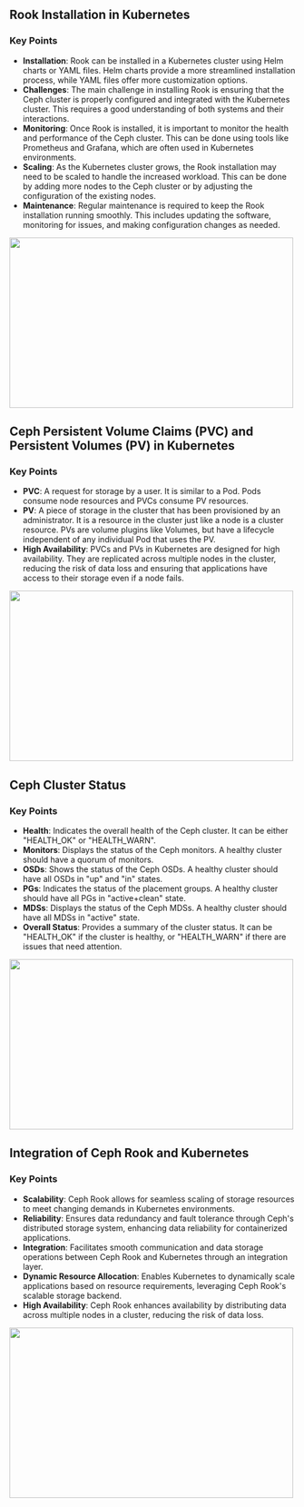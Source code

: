 
## Rook Installation in Kubernetes

### Key Points
- **Installation**: Rook can be installed in a Kubernetes cluster using Helm charts or YAML files. Helm charts provide a more streamlined installation process, while YAML files offer more customization options.
- **Challenges**: The main challenge in installing Rook is ensuring that the Ceph cluster is properly configured and integrated with the Kubernetes cluster. This requires a good understanding of both systems and their interactions.
- **Monitoring**: Once Rook is installed, it is important to monitor the health and performance of the Ceph cluster. This can be done using tools like Prometheus and Grafana, which are often used in Kubernetes environments.
- **Scaling**: As the Kubernetes cluster grows, the Rook installation may need to be scaled to handle the increased workload. This can be done by adding more nodes to the Ceph cluster or by adjusting the configuration of the existing nodes.
- **Maintenance**: Regular maintenance is required to keep the Rook installation running smoothly. This includes updating the software, monitoring for issues, and making configuration changes as needed.

<img src="https://media.licdn.com/dms/image/D5622AQEX6Xt-3BcmPQ/feedshare-shrink_1280/0/1711906278926?e=1715212800&v=beta&t=Bb4q5JwV4f-bhNYm9urUbMn4ZA07A6Dl2exlCLJ9mik" width="500" height="300">


## Ceph Persistent Volume Claims (PVC) and Persistent Volumes (PV) in Kubernetes

### Key Points
- **PVC**: A request for storage by a user. It is similar to a Pod. Pods consume node resources and PVCs consume PV resources.
- **PV**: A piece of storage in the cluster that has been provisioned by an administrator. It is a resource in the cluster just like a node is a cluster resource. PVs are volume plugins like Volumes, but have a lifecycle independent of any individual Pod that uses the PV.
- **High Availability**: PVCs and PVs in Kubernetes are designed for high availability. They are replicated across multiple nodes in the cluster, reducing the risk of data loss and ensuring that applications have access to their storage even if a node fails.


<img src="https://media.licdn.com/dms/image/D5622AQEp0sMTNhhrIA/feedshare-shrink_20/0/1711906278913?e=1715212800&v=beta&t=6GMwm5515PIoUjI9eDkC3WIQpGZbbU2asqhQG6UhHlE" width="500" height="300">






## Ceph Cluster Status

### Key Points
- **Health**: Indicates the overall health of the Ceph cluster. It can be either "HEALTH_OK" or "HEALTH_WARN".
- **Monitors**: Displays the status of the Ceph monitors. A healthy cluster should have a quorum of monitors.
- **OSDs**: Shows the status of the Ceph OSDs. A healthy cluster should have all OSDs in "up" and "in" states.
- **PGs**: Indicates the status of the placement groups. A healthy cluster should have all PGs in "active+clean" state.
- **MDSs**: Displays the status of the Ceph MDSs. A healthy cluster should have all MDSs in "active" state.
- **Overall Status**: Provides a summary of the cluster status. It can be "HEALTH_OK" if the cluster is healthy, or "HEALTH_WARN" if there are issues that need attention.


<img src="https://media.licdn.com/dms/image/D5622AQF6O1iDmQswiQ/feedshare-shrink_1280/0/1711906278901?e=1715212800&v=beta&t=LrhgP4HKR_v-a4V4BuQR1E7wwTy34DhAnNe6tBIYqJE" width="500" height="300">

## Integration of Ceph Rook and Kubernetes

### Key Points
- **Scalability**: Ceph Rook allows for seamless scaling of storage resources to meet changing demands in Kubernetes environments.
- **Reliability**: Ensures data redundancy and fault tolerance through Ceph's distributed storage system, enhancing data reliability for containerized applications.
- **Integration**: Facilitates smooth communication and data storage operations between Ceph Rook and Kubernetes through an integration layer.
- **Dynamic Resource Allocation**: Enables Kubernetes to dynamically scale applications based on resource requirements, leveraging Ceph Rook's scalable storage backend.
- **High Availability**: Ceph Rook enhances availability by distributing data across multiple nodes in a cluster, reducing the risk of data loss.


<img src="https://media.licdn.com/dms/image/D5622AQEWjdIccZPdHA/feedshare-shrink_1280/0/1711906278914?e=1715212800&v=beta&t=2GZaJT0XnJ6pvUUUiM1GiixgRDOAqUO63ymeRIH5ZUs" width="500" height="300">

